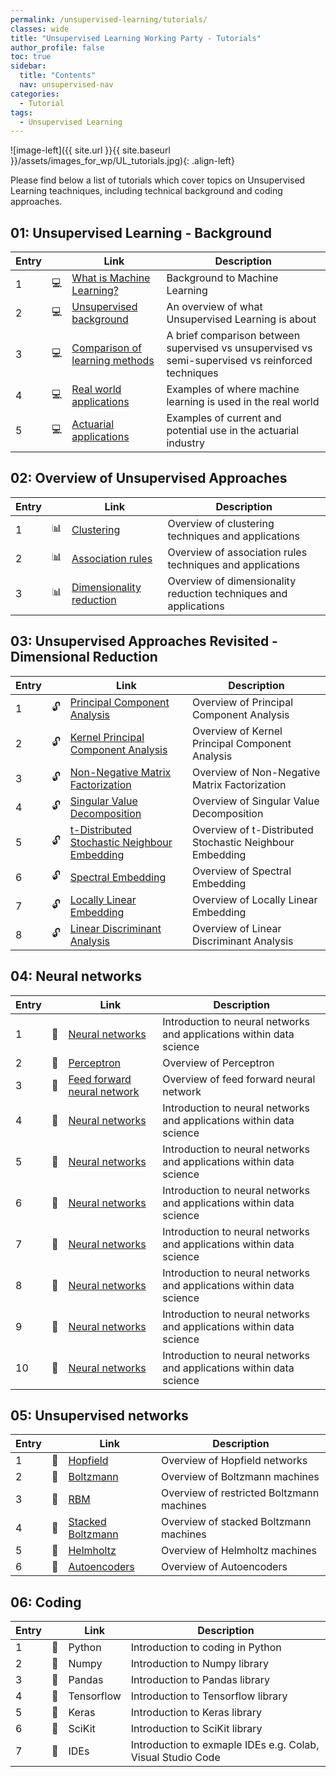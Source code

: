 ```yaml
---
permalink: /unsupervised-learning/tutorials/
classes: wide
title: "Unsupervised Learning Working Party - Tutorials"
author_profile: false
toc: true
sidebar:
  title: "Contents"
  nav: unsupervised-nav
categories:
  - Tutorial
tags:
  - Unsupervised Learning
---
```



![image-left]({{ site.url }}{{ site.baseurl }}/assets/images_for_wp/UL_tutorials.jpg){: .align-left}



Please find below a list of tutorials which cover topics on Unsupervised Learning teachniques, including technical background and coding approaches.

## 01: Unsupervised Learning - Background

| Entry|               |Link                          |Description                    |
| ---- | ------------- |----------------------------- |-------------------------------|
| 1    |:computer:     |[What is Machine Learning?](/unsupervised-learning/tutorial_whatIsML/)     |Background to Machine Learning |
| 2    |:computer:     |[Unsupervised background](/unsupervised-learning/tutorial_ULbackground/)       |An overview of what Unsupervised Learning is about |
| 3    |:computer:     |[Comparison of learning methods](/unsupervised-learning/tutorial_comparison/)      |A brief comparison between supervised vs unsupervised vs semi-supervised vs reinforced techniques|
| 4    |:computer:     |[Real world applications](/unsupervised-learning/tutorial_realApplications/)|Examples of where machine learning is used in the real world|
| 5    |:computer:     |[Actuarial applications](/unsupervised-learning/tutorial_actuarialApplications/)        |Examples of current and potential use in the actuarial industry|

## 02: Overview of Unsupervised Approaches

| Entry|               |Link                          |Description                    |
| -----| ------------- |----------------------------- |-------------------------------|
| 1    | :bar_chart:    |[Clustering](/unsupervised-learning/tutorial_clustering/)                                   |Overview of clustering techniques and applications                    |
| 2    | :bar_chart:   |[Association rules](/unsupervised-learning/tutorial_association_rules/)                      |Overview of association rules techniques and applications                    |
| 3    | :bar_chart:   |[Dimensionality reduction](/unsupervised-learning/tutorial_dimensionality_reduction/)        |Overview of dimensionality reduction techniques and applications                    |

## 03: Unsupervised Approaches Revisited - Dimensional Reduction

| Entry|               |Link                          |Description                    |
| -----| ------------- |----------------------------- |-------------------------------|
| 1    | :unlock:      |[Principal Component Analysis](/unsupervised-learning/tutorial_dimensionality_reduction/)        |Overview of Principal Component Analysis                    |
| 2    | :unlock:      |[Kernel Principal Component Analysis](/unsupervised-learning/tutorial_dimensionality_reduction/) |Overview of Kernel Principal Component Analysis          |
| 3    | :unlock:      |[Non-Negative Matrix Factorization](/unsupervised-learning/tutorial_dimensionality_reduction/)   |Overview of Non-Negative Matrix Factorization               |
| 4    | :unlock:      |[Singular Value Decomposition](/unsupervised-learning/tutorial_dimensionality_reduction/)        |Overview of Singular Value Decomposition               |
| 5    | :unlock:      |[t-Distributed Stochastic Neighbour Embedding](/unsupervised-learning/tutorial_dimensionality_reduction/)        |Overview of t-Distributed Stochastic Neighbour Embedding                    |
| 6    | :unlock:      |[Spectral Embedding](/unsupervised-learning/tutorial_dimensionality_reduction/)              |Overview of Spectral Embedding                    |
| 7    | :unlock:      |[Locally Linear Embedding](/unsupervised-learning/tutorial_dimensionality_reduction/)        |Overview of Locally Linear Embedding                   |
| 8    | :unlock:      |[Linear Discriminant Analysis](/unsupervised-learning/tutorial_dimensionality_reduction/)    |Overview of Linear Discriminant Analysis                |


## 04: Neural networks

| Entry|               |Link                          |Description                    |
| -----| ------------- |----------------------------- |-------------------------------|
| 1    | :genie:      |[Neural networks](/unsupervised-learning/tutorial_neuralNetworks/)   |Introduction to neural networks and applications within data science                    |
| 2    | :genie:      |[Perceptron](/unsupervised-learning/tutorial_neuralNetworks/)        |Overview of Perceptron                    |
| 3    | :genie:      |[Feed forward neural network](/unsupervised-learning/tutorial_neuralNetworks/)   |Overview of feed forward neural network                    |
| 4    | :genie:      |[Neural networks](/unsupervised-learning/tutorial_neuralNetworks/)        |Introduction to neural networks and applications within data science                    |
| 5    | :genie:      |[Neural networks](/unsupervised-learning/tutorial_neuralNetworks/)        |Introduction to neural networks and applications within data science                    |
| 6    | :genie:      |[Neural networks](/unsupervised-learning/tutorial_neuralNetworks/)        |Introduction to neural networks and applications within data science                    |
| 7    | :genie:      |[Neural networks](/unsupervised-learning/tutorial_neuralNetworks/)        |Introduction to neural networks and applications within data science                    |
| 8    | :genie:      |[Neural networks](/unsupervised-learning/tutorial_neuralNetworks/)        |Introduction to neural networks and applications within data science                    |
| 9    | :genie:      |[Neural networks](/unsupervised-learning/tutorial_neuralNetworks/)        |Introduction to neural networks and applications within data science                    |
| 10   | :genie:      |[Neural networks](/unsupervised-learning/tutorial_neuralNetworks/)        |Introduction to neural networks and applications within data science                    |


## 05: Unsupervised networks

| Entry|               |Link                          |Description                    |
| -----| ------------- |----------------------------- |-------------------------------|
| 1    | :microscope:  |[Hopfield](/unsupervised-learning/tutorial_hopfield/)                      |Overview of Hopfield networks               |
| 2    | :microscope:  |[Boltzmann](/unsupervised-learning/tutorial_boltzmann/)                    |Overview of Boltzmann machines              |
| 3    | :microscope:  |[RBM](/unsupervised-learning/tutorial_restrictedBoltzmann/)                |Overview of restricted Boltzmann machines   |
| 4    | :microscope:  |[Stacked Boltzmann](/unsupervised-learning/tutorial_stackedBoltzmann/)     |Overview of stacked    Boltzmann machines   |
| 5    | :microscope:  |[Helmholtz](/unsupervised-learning/tutorial_helmholtz/)                    |Overview of Helmholtz machines             |
| 6    | :microscope:  |[Autoencoders](/unsupervised-learning/tutorial_autoencoders/)              |Overview of Autoencoders                    |

## 06: Coding

| Entry|               |Link                          |Description                    |
| -----| ------------- |----------------------------- |-------------------------------|
| 1    | :milky_way:  |Python                        |Introduction to coding in Python                    |
| 2    | :milky_way:  |Numpy                         |Introduction to Numpy library                    |
| 3    | :milky_way:  |Pandas                        |Introduction to Pandas library                    |
| 4    | :milky_way:  |Tensorflow                    |Introduction to Tensorflow library                    |
| 5    | :milky_way:  |Keras                         |Introduction to Keras library                    |
| 6    | :milky_way:  |SciKit                        |Introduction to SciKit library                     |
| 7    | :milky_way:  |IDEs                          |Introduction to exmaple IDEs e.g. Colab, Visual Studio Code|
